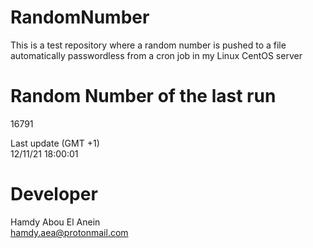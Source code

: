 # RandomNumber    
This is a test repository where a random number is pushed to a file automatically passwordless from a cron job in my Linux CentOS server    
# Random Number of the last run   
16791
      
Last update (GMT +1)    
12/11/21 18:00:01
# Developer    
Hamdy Abou El Anein   
hamdy.aea@protonmail.com
